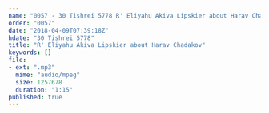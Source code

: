 ```yaml
---
name: "0057 - 30 Tishrei 5778 R' Eliyahu Akiva Lipskier about Harav Chadakov"
order: "0057"
date: "2018-04-09T07:39:18Z"
hdate: "30 Tishrei 5778"
title: "R' Eliyahu Akiva Lipskier about Harav Chadakov"
keywords: []
file:
- ext: ".mp3"
  mime: "audio/mpeg"
  size: 1257678
  duration: "1:15"
published: true
---
```


